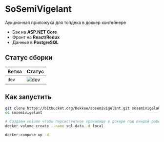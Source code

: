 SoSemiVigelant
===============

Аукционная приложуха для топдека в доккер контейнере

* Бэк на **ASP.NET Core**
* Фронт на **React/Redux**
* Данные в **PostgreSQL**

Статус сборки
-------------

| Ветка     | Статус                                                                                                             |
|-----------|--------------------------------------------------------------------------------------------------------------------|
| `dev`     | ![dev](https://dekkee.com:56780/app/rest/builds/buildType%3A%28id%3ASosemivigelant_Build%29/statusIcon)         |

Как запустить
-------------

```bash
git clone https://bitbucket.org/Dekkee/sosemivigelant.git sosemivigelant
cd sosemivigelant

# Создаем volume чтобы персистентное хранилище в докере под виндой работало
docker volume create --name sql.data -d local

docker-compose up -d

```